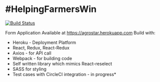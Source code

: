 # #HelpingFarmersWin

[![Build Status](https://travis-ci.org/joemccann/dillinger.svg?branch=master)](https://travis-ci.org/joemccann/dillinger)

Form Application Available at https://agrostar.herokuapp.com
Build with:
  - Heroku - Deployment Platform
  - React, Redux, React-Redux
  - Axios - for API call
  - Webpack - for building code
  - Self written library which mimics React-reselect
  - SASS for styling
  - Test cases with CircleCI integration - in progress*
